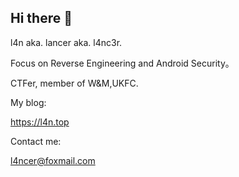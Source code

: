 ## Hi there 👋

l4n aka. lancer aka. l4nc3r. 

Focus on Reverse Engineering and Android Security。

CTFer, member of W&M,UKFC.



My blog:

https://l4n.top

Contact me: 

l4ncer@foxmail.com





<!--
**lancer0rz/lancer0rz** is a ✨ _special_ ✨ repository because its `README.md` (this file) appears on your GitHub profile.

Here are some ideas to get you started:

- 🔭 I’m currently working on ...
- 🌱 I’m currently learning ...
- 👯 I’m looking to collaborate on ...
- 🤔 I’m looking for help with ...
- 💬 Ask me about ...
- 📫 How to reach me: ...
- 😄 Pronouns: ...
- ⚡ Fun fact: ...
-->
